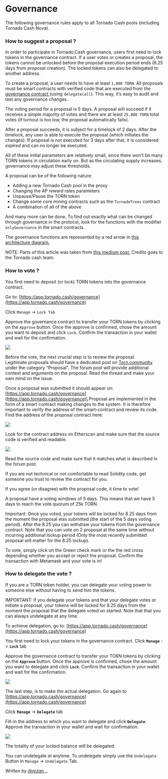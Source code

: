 # Governance

The following governance rules apply to all Tornado Cash pools (including Tornado Cash Nova).

### How to suggest a proposal ?

In order to participate in Tornado.Cash governance, users first need to lock tokens in the governance contract. If a user votes or creates a proposal, the tokens cannot be unlocked before the proposal execution period ends (8.25 days from proposal creation). The locked tokens can also be delegated to another address.

To create a proposal, a user needs to have at least `1,000 TORN`. All proposals must be smart contracts with verified code that are executed from the [governance contract ](https://etherscan.io/address/0x5efda50f22d34F262c29268506C5Fa42cB56A1Ce)(using `delegatecall`). This way, it’s easy to audit and test any governance changes.

The voting period for a proposal is 5 days. A proposal will succeed if it receives a simple majority of votes and there are at least `25,000 TORN` total votes (if turnout is too low, the proposal automatically fails).

After a proposal succeeds, it is subject for a timelock of 2 days. After the timelock, any user is able to execute the proposal (which initiates the changes). If proposal is not executed for 3 days after that, it is considered _expired_ and can no longer be executed.

All of these initial parameters are relatively small, since there won’t be many TORN tokens in circulation early on. But as the circulating supply increases, governance may adjust these thresholds.

A proposal can be of the following nature:

* Adding a new Tornado Cash pool in the proxy
* Changing the AP reward rates parameters
* Unpause/Pause the TORN token
* Change some core mining contracts such as the `TornadoTrees` contract
* A combination of all of the above

And many more can be done. To find out exactly what can be changed through governance in the protocol, look for the functions with the modifier `onlyGovernance` in the smart contracts.

The governance functions are represented by a red arrow in [this architecture diagram.](https://viewer.diagrams.net/?highlight=0000ff\&edit=\_blank\&layers=1\&nav=1\&title=tornado-cash-contract-overview.drawio#Uhttps%3A%2F%2Fraw.githubusercontent.com%2FRezan-vm%2Ftornado-cash-edu%2Fmain%2Ftornado-cash-contract-overview.drawio)

NOTE: Parts of this article was taken from [this medium post.](https://tornado-cash.medium.com/tornado-cash-governance-proposal-a55c5c7d0703) Credits goes to the Tornado cash team.

### How to vote ?

You first need to deposit (or lock) TORN tokens into the governance contract.

Go to: [https://app.tornado.cash/governance](https://app.tornado.cash/governance)

Click `Manage` -> `Lock Tab`

Approve the governance contract to transfer your TORN tokens by clicking on the `Approve` button. Once the approve is confirmed, chose the amount you want to deposit and click `Lock`. Confirm the transaction in your wallet and wait for the confirmation.

![](../.gitbook/assets/c05e5a1813edad280544b627b24002dc8d5adcf2.png)

Before the vote, the next crucial step is to review the proposal.\
Legitimate proposals should have a dedicated post on [Torn.community ](https://torn.community)under the category “Proposal”. The forum post will provide additional context and arguments on the proposal. Read the thread and make your own mind on the issue.

Once a proposal was submitted it should appear on:\
[https://app.tornado.cash/governance](https://app.tornado.cash/governance)\
Proposal are implemented in the form of a smart contract making changes to the system. It is therefore important to verify the address of the smart-contract and review its code. Find the address of the proposal contract here:

![](../.gitbook/assets/181d612b6c57964bab59c8e5b766f5247211083d.png)

Look for the contract address on Etherscan and make sure that the source code is verified and readable.

![](../.gitbook/assets/d2d37d169a94f09156e76fa522b7974cb7c9ac3f.png)

Read the source code and make sure that it matches what is described in the forum post.

If you are not technical or not comfortable to read Solidity code, get someone you trust to review the contract for you.

If you agree (or disagree) with the proposal code, it time to vote!

A proposal have a voting windows of 5 days. This means that we have 5 days to reach the vote quorum of 25k TORN.

Important: Once you voted, your tokens will be locked for 8.25 days from the moment the proposal was submitted (the start of the 5 days voting period). After the 8.25 you can withdraw your tokens from the governance contract. Note that you can vote on 2 proposal at the same time without incurring additional lockup period (Only the most recently submitted proposal will matter for the 8.25 lockup).

To vote, simply click on the Green check mark or the the red cross depending whether you accept or reject the proposal. Confirm the transaction with Metamask and your vote is in!

### How to delegate the vote ?

If you are a TORN token holder, you can delegate your voting power to someone else without having to send him the tokens.

IMPORTANT: If you delegate your tokens and that your delegate votes or initiate a proposal, your tokens will be locked for 8.25 days from the moment the proposal that the delegate voted on started. Note that that you can always undelegate at any time.

To achieve delegation, go to: [https://app.tornado.cash/governance](https://app.tornado.cash/governance)

You first need to lock your tokens in the governance contract. Click **`Manage`** -> **`Lock`** tab

Approve the governance contract to transfer your TORN tokens by clicking on the **`Approve`** button. Once the approve is confirmed, chose the amount you want to delegate and click **`Lock`**. Confirm the transaction in your wallet and wait for the confirmation.

![](<../.gitbook/assets/c05e5a1813edad280544b627b24002dc8d5adcf2 (1).png>)

The last step, is to make the actual delegation. Go again to [https://app.tornado.cash/governance](https://app.tornado.cash/governance)

Click **`Manage`** -> **`Delegate`** tab

Fill-in the address to which you want to delegate and click **`Delegate`**. Approve the transaction in your wallet and wait for confirmation.

![](../.gitbook/assets/43c05d176d7f75a336af7a865565c9b23786b98c.png)

The totality of your locked balance will be delegated.

You can undelegate at anytime. To undelegate simply use the `Undelegate` Button in `Manage` -> `Undelegate` Tab.

_Written by_ [_@rezan_](https://torn.community/u/Rezan/summary)\_\_
